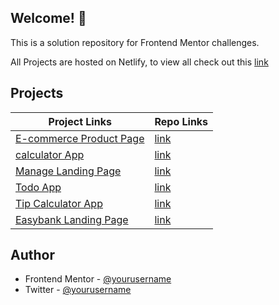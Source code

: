 ## Welcome! 👋

This is a solution repository for Frontend Mentor challenges.

All Projects are hosted on Netlify, to view all check out this [link]()


## Projects

| Project Links  | Repo Links |
| ------------- | ------------- |
|  [E-commerce Product Page](https://msxtafa-ecommerce-product-page.netlify.app) | [link](https://github.com/msxtafa/frontend-mentor-challenges/tree/main/ecommerce-product-page-main) |
|  [calculator App](https://msx-calculator.netlify.app) | [link](https://github.com/msxtafa/frontend-mentor-challenges/tree/main/calculator-app-main) |
|  [Manage Landing Page](https://msx-manage.netlify.app) | [link](https://github.com/msxtafa/frontend-mentor-challenges/tree/main/manage-landing-page-master) |
|  [Todo App](https://msx-todo.netlify.app) | [link](https://github.com/msxtafa/frontend-mentor-challenges/tree/main/todo-app-main) |
|  [Tip Calculator App](https://msx-tipcalculator.netlify.app) | [link](https://github.com/msxtafa/frontend-mentor-challenges/tree/main/tip-calculator-app-main) |
|  [Easybank Landing Page](https://msx-easybank.netlify.app) | [link](https://github.com/msxtafa/frontend-mentor-challenges/tree/main/easybank-landing-page-master) |






## Author

- Frontend Mentor - [@yourusername](https://www.frontendmentor.io/profile/msxtafa)
- Twitter - [@yourusername](https://www.twitter.com/msxtafa)


